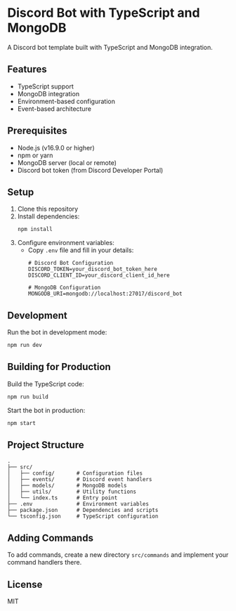 # Discord Bot with TypeScript and MongoDB

A Discord bot template built with TypeScript and MongoDB integration.

## Features

- TypeScript support
- MongoDB integration
- Environment-based configuration
- Event-based architecture

## Prerequisites

- Node.js (v16.9.0 or higher)
- npm or yarn
- MongoDB server (local or remote)
- Discord bot token (from Discord Developer Portal)

## Setup

1. Clone this repository
2. Install dependencies:
   ```bash
   npm install
   ```
3. Configure environment variables:
   - Copy `.env` file and fill in your details:
     ```
     # Discord Bot Configuration
     DISCORD_TOKEN=your_discord_bot_token_here
     DISCORD_CLIENT_ID=your_discord_client_id_here

     # MongoDB Configuration
     MONGODB_URI=mongodb://localhost:27017/discord_bot
     ```

## Development

Run the bot in development mode:

```bash
npm run dev
```

## Building for Production

Build the TypeScript code:

```bash
npm run build
```

Start the bot in production:

```bash
npm start
```

## Project Structure

```
.
├── src/
│   ├── config/       # Configuration files
│   ├── events/       # Discord event handlers
│   ├── models/       # MongoDB models
│   ├── utils/        # Utility functions
│   └── index.ts      # Entry point
├── .env              # Environment variables
├── package.json      # Dependencies and scripts
└── tsconfig.json     # TypeScript configuration
```

## Adding Commands

To add commands, create a new directory `src/commands` and implement your command handlers there.

## License

MIT 